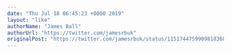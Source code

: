 ```yaml
---
date: "Thu Jul 18 06:45:23 +0000 2019"
layout: "like"
authorName: "James Ball"
authorUrl: "https://twitter.com/jamesrbuk"
originalPost: "https://twitter.com/jamesrbuk/status/1151744759909818368"
---
```

